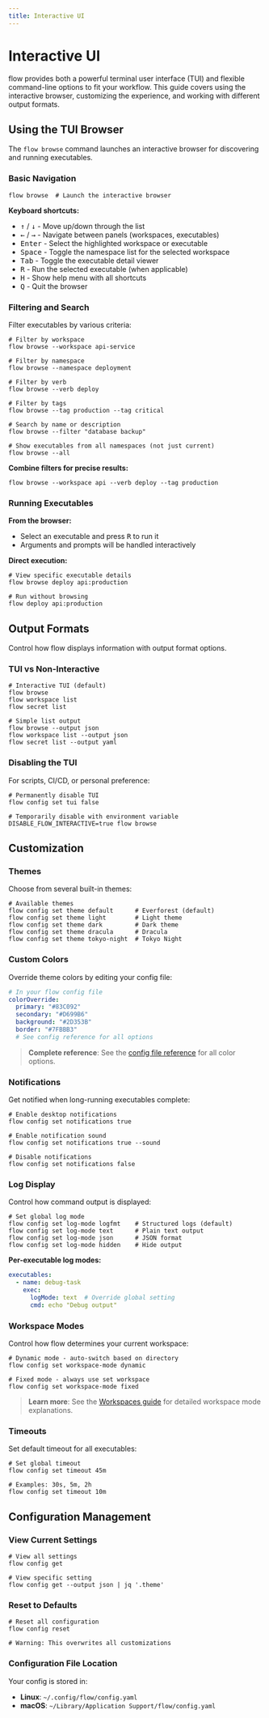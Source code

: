 ```yaml
---
title: Interactive UI
---
```


# Interactive UI

flow provides both a powerful terminal user interface (TUI) and flexible command-line options to fit your workflow. 
This guide covers using the interactive browser, customizing the experience, and working with different output formats.

## Using the TUI Browser

The `flow browse` command launches an interactive browser for discovering and running executables.

### Basic Navigation <!-- {docsify-ignore} -->

```shell
flow browse  # Launch the interactive browser
```

**Keyboard shortcuts:**
- <kbd>↑</kbd> / <kbd>↓</kbd> - Move up/down through the list
- <kbd>←</kbd> / <kbd>→</kbd> - Navigate between panels (workspaces, executables)
- <kbd>Enter</kbd> - Select the highlighted workspace or executable
- <kbd>Space</kbd> - Toggle the namespace list for the selected workspace
- <kbd>Tab</kbd> - Toggle the executable detail viewer
- <kbd>R</kbd> - Run the selected executable (when applicable)
- <kbd>H</kbd> - Show help menu with all shortcuts
- <kbd>Q</kbd> - Quit the browser

### Filtering and Search <!-- {docsify-ignore} -->

Filter executables by various criteria:

```shell
# Filter by workspace
flow browse --workspace api-service

# Filter by namespace
flow browse --namespace deployment

# Filter by verb
flow browse --verb deploy

# Filter by tags
flow browse --tag production --tag critical

# Search by name or description
flow browse --filter "database backup"

# Show executables from all namespaces (not just current)
flow browse --all
```

**Combine filters for precise results:**
```shell
flow browse --workspace api --verb deploy --tag production
```

### Running Executables <!-- {docsify-ignore} -->

**From the browser:**
- Select an executable and press <kbd>R</kbd> to run it
- Arguments and prompts will be handled interactively

**Direct execution:**
```shell
# View specific executable details
flow browse deploy api:production

# Run without browsing
flow deploy api:production
```

## Output Formats

Control how flow displays information with output format options.

### TUI vs Non-Interactive <!-- {docsify-ignore} -->

```shell
# Interactive TUI (default)
flow browse
flow workspace list
flow secret list

# Simple list output
flow browse --output json 
flow workspace list --output json
flow secret list --output yaml
```

### Disabling the TUI <!-- {docsify-ignore} -->

For scripts, CI/CD, or personal preference:

```shell
# Permanently disable TUI
flow config set tui false

# Temporarily disable with environment variable
DISABLE_FLOW_INTERACTIVE=true flow browse
```

## Customization

### Themes <!-- {docsify-ignore} -->

Choose from several built-in themes:

```shell
# Available themes
flow config set theme default      # Everforest (default)
flow config set theme light        # Light theme
flow config set theme dark         # Dark theme  
flow config set theme dracula      # Dracula
flow config set theme tokyo-night  # Tokyo Night
```

### Custom Colors <!-- {docsify-ignore} -->

Override theme colors by editing your config file:

```yaml
# In your flow config file
colorOverride:
  primary: "#83C092"
  secondary: "#D699B6"
  background: "#2D353B"
  border: "#7FBBB3"
  # See config reference for all options
```

> **Complete reference**: See the [config file reference](../types/config.md#ColorPalette) for all color options.

### Notifications <!-- {docsify-ignore} -->

Get notified when long-running executables complete:

```shell
# Enable desktop notifications
flow config set notifications true

# Enable notification sound
flow config set notifications true --sound

# Disable notifications
flow config set notifications false
```

### Log Display <!-- {docsify-ignore} -->

Control how command output is displayed:

```shell
# Set global log mode
flow config set log-mode logfmt    # Structured logs (default)
flow config set log-mode text      # Plain text output
flow config set log-mode json      # JSON format
flow config set log-mode hidden    # Hide output
```

**Per-executable log modes:**
```yaml
executables:
  - name: debug-task
    exec:
      logMode: text  # Override global setting
      cmd: echo "Debug output"
```

### Workspace Modes <!-- {docsify-ignore} -->

Control how flow determines your current workspace:

```shell
# Dynamic mode - auto-switch based on directory
flow config set workspace-mode dynamic

# Fixed mode - always use set workspace
flow config set workspace-mode fixed
```

> **Learn more**: See the [Workspaces guide](workspaces.md) for detailed workspace mode explanations.

### Timeouts <!-- {docsify-ignore} -->

Set default timeout for all executables:

```shell
# Set global timeout
flow config set timeout 45m

# Examples: 30s, 5m, 2h
flow config set timeout 10m
```

## Configuration Management

### View Current Settings <!-- {docsify-ignore} -->

```shell
# View all settings
flow config get

# View specific setting
flow config get --output json | jq '.theme'
```

### Reset to Defaults <!-- {docsify-ignore} -->

```shell
# Reset all configuration
flow config reset

# Warning: This overwrites all customizations
```

### Configuration File Location <!-- {docsify-ignore} -->

Your config is stored in:
- **Linux**: `~/.config/flow/config.yaml`
- **macOS**: `~/Library/Application Support/flow/config.yaml`
